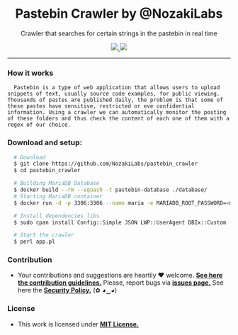 <p align="center">
  <h1 align="center">Pastebin Crawler by @NozakiLabs</h1>
  <p align="center">Crawler that searches for certain strings in the pastebin in real time</p>

  <p align="center">
    <a href="https://github.com/NozakiLabs/pastebin_crawler/blob/master/LICENSE.md">
      <img src="https://img.shields.io/badge/license-MIT-blue.svg">
    </a>
    <a href="https://github.com/NozakiLabs/pastebin_crawler/releases">
      <img src="https://img.shields.io/badge/version-0.9-blue.svg">
    </a>
  </p>
</p>

---


### How it works
```
  Pastebin is a type of web application that allows users to upload snippets of text, usually source code examples, for public viewing. Thousands of pastes are published daily, the problem is that some of these pastes have sensitive, restricted or eve confidential information. Using a crawler we can automatically monitor the posting of these folders and thus check the content of each one of them with a regex of our choice.
```

### Download and setup:
```bash
  # Download
  $ git clone https://github.com/NozakiLabs/pastebin_crawler
  $ cd pastebin_crawler

  # Building MariaDB Database
  $ docker build --rm --squash -t pastebin-database ./database/
  # Starting MariaDB container
  $ docker run -d -p 3306:3306 --name maria -e MARIADB_ROOT_PASSWORD=<mypassword> pastebin-database

  # Install dependencies libs 
  $ sudo cpan install Config::Simple JSON LWP::UserAgent DBIx::Custom

  # Start the crawler
  $ perl app.pl
```


### Contribution

- Your contributions and suggestions are heartily ♥ welcome. [**See here the contribution guidelines.**](/.github/CONTRIBUTING.md) Please, report bugs via [**issues page.**](https://github.com/NozakiLabs/pastebin_crawler/issues) See here the [**Security Policy.**](./github/SECURITY.md) (✿ ◕‿◕) 

### License

- This work is licensed under [**MIT License.**](https://github.com/NozakiLabs/pastebin_crawler/blob/master/LICENSE.md)